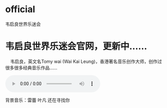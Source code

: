 # official
<html>
 
  <head><meta charset="UTF-8"><style>body{background:url("autumn-leaves.jpg");background-size:100%;}</style><title>Wai Kai Leung World Music Fun</title>韦启良世界乐迷会
    </head>
       <body><h1>韦启良世界乐迷会官网，更新中……</h1><p>&nbsp;&nbsp;&nbsp;&nbsp;韦启良，英文名Tomy wai (Wai Kai Leung)，香港著名音乐创作大师，创作过很多很多经典音乐作品……</p><audio id="yf_low_quality.mp3" controls="controls" autoplay="autoplay">  <source src="yf_low_quality.mp3" type="audio/mp3"> Your brower dose not support the audio element.</audio><br><p>背景音乐：雷蕾 叶凡 还在寻找你</p></body></html>
